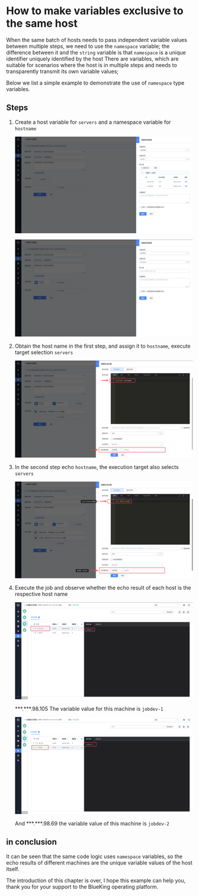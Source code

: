 # How to make variables exclusive to the same host

When the same batch of hosts needs to pass independent variable values between multiple steps, we need to use the `namespace` variable; the difference between it and the `string` variable is that `namespace` is a unique identifier uniquely identified by the host There are variables, which are suitable for scenarios where the host is in multiple steps and needs to transparently transmit its own variable values;

Below we list a simple example to demonstrate the use of `namespace` type variables.

## Steps

1. Create a host variable for `servers` and a namespace variable for `hostname`

    ![image-20200504174826202](media/image-20200504174826202.png)

    ![image-20200504174855980](media/image-20200504174855980.png)

2. Obtain the host name in the first step, and assign it to `hostname`, execute target selection `servers`

    ![image-20200504175053937](media/image-20200504175053937.png)

3. In the second step echo `hostname`, the execution target also selects `servers`

    ![image-20200504175243168](media/image-20200504175243168.png)

4. Execute the job and observe whether the echo result of each host is the respective host name

    ![image-20200504175411987](media/image-20200504175411987.png)

    \*\*\*.\*\*\*.98.105 The variable value for this machine is `jobdev-1`

    ![image-20200504175528762](media/image-20200504175528762.png)

    And *\*\*.\*\*\*.98.69 the variable value of this machine is `jobdev-2`

## in conclusion

It can be seen that the same code logic uses `namespace` variables, so the echo results of different machines are the unique variable values of the host itself.

The introduction of this chapter is over, I hope this example can help you, thank you for your support to the BlueKing operating platform.